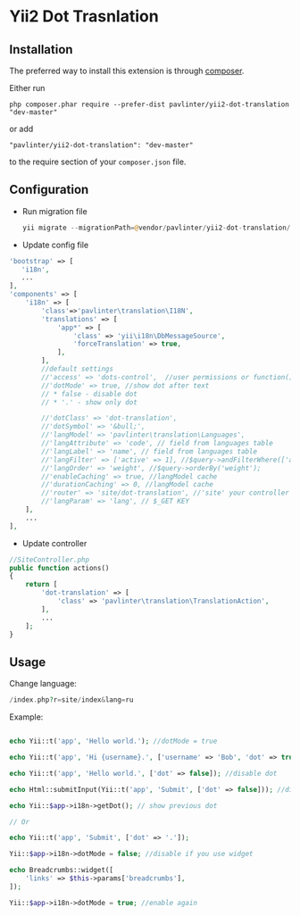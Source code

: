 Yii2 Dot Trasnlation
======================

Installation
------------

The preferred way to install this extension is through [composer](http://getcomposer.org/download/).

Either run

```
php composer.phar require --prefer-dist pavlinter/yii2-dot-translation "dev-master"
```

or add

```
"pavlinter/yii2-dot-translation": "dev-master"
```

to the require section of your `composer.json` file.


Configuration
-------------

* Run migration file
    ```php
    yii migrate --migrationPath=@vendor/pavlinter/yii2-dot-translation/migrations
    ```

* Update config file
```php
'bootstrap' => [
   'i18n',
   ...
],
'components' => [
    'i18n' => [
        'class'=>'pavlinter\translation\I18N',
        'translations' => [
            'app*' => [
                'class' => 'yii\i18n\DbMessageSource',
                'forceTranslation' => true,
            ],
        ],
        //default settings
        //'access' => 'dots-control',  //user permissions or function(){ return true || false; }
        //'dotMode' => true, //show dot after text
        // * false - disable dot
        // * '.' - show only dot

        //'dotClass' => 'dot-translation',
        //'dotSymbol' => '&bull;',
        //'langModel' => 'pavlinter\translation\Languages',
        //'langAttribute' => 'code', // field from languages table
        //'langLabel' => 'name', // field from languages table
        //'langFilter' => ['active' => 1], //$query->andFilterWhere(['active' => 1]);
        //'langOrder' => 'weight', //$query->orderBy('weight');
        //'enableCaching' => true, //langModel cache
        //'durationCaching' => 0, //langModel cache
        //'router' => 'site/dot-translation', //'site' your controller
        //'langParam' => 'lang', // $_GET KEY
    ],
    ...
],
```
* Update controller
```php
//SiteController.php
public function actions()
{
    return [
        'dot-translation' => [
            'class' => 'pavlinter\translation\TranslationAction',
        ],
        ...
    ];
}

```

Usage
-----

Change language:
```php
/index.php?r=site/index&lang=ru
```

Example:
```php

echo Yii::t('app', 'Hello world.'); //dotMode = true

echo Yii::t('app', 'Hi {username}.', ['username' => 'Bob', 'dot' => true]); //change dotMode

echo Yii::t('app', 'Hello world.', ['dot' => false]); //disable dot

echo Html::submitInput(Yii::t('app', 'Submit', ['dot' => false])); //disable dot

echo Yii::$app->i18n->getDot(); // show previous dot

// Or

echo Yii::t('app', 'Submit', ['dot' => '.']);

```

```php
Yii::$app->i18n->dotMode = false; //disable if you use widget

echo Breadcrumbs::widget([
    'links' => $this->params['breadcrumbs'],
]);

Yii::$app->i18n->dotMode = true; //enable again
```
